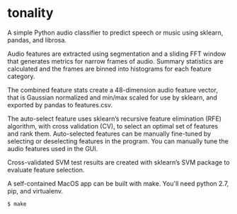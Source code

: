 # tonality
A simple Python audio classifier to predict speech or music using sklearn, pandas, and librosa.

Audio features are extracted using segmentation and a sliding FFT window that generates metrics for narrow frames of audio. Summary statistics are calculated and the frames are binned into histograms for each feature category.

The combined feature stats create a 48-dimension audio feature vector, that is Gaussian normalized and min/max scaled for use by sklearn, and exported by pandas to features.csv.

The auto-select feature uses sklearn’s recursive feature elimination (RFE) algorithm, with cross validation (CV), to select an optimal set of features and rank them. Auto-selected features can be manually fine-tuned by selecting or deselecting features in the program. You can manually tune the audio features used in the GUI.

Cross-validated SVM test results are created with sklearn’s SVM package to evaluate feature selection.

A self-contained MacOS app can be built with make. You'll need python 2.7, pip, and virtualenv.

```sh
$ make
```

